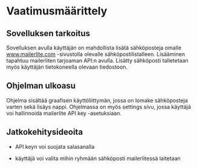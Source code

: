 # Vaatimusmäärittely

## Sovelluksen tarkoitus

Sovelluksen avulla käyttäjän on mahdollista lisätä sähköposteja omalle www.mailerlite.com -sivustolla olevalle sähköpostilistalleen.
Lisääminen tapahtuu mailerliten tarjoaman API:n avulla. Lisätty sähköposti talletetaan myös käyttäjän tietokoneella olevaan tiedostoon.

## Ohjelman ulkoasu

Ohjelma sisältää graafisen käyttöliittymän, jossa on lomake sähköposteja varten sekä lisäys nappi. Ohjelmassa on myös settings sivu, jossa käyttäjä voi 
hallinnoida mailerlite API key -asetuksiaan.

## Jatkokehitysideoita

* API keyn voi suojata salasanalla

* käyttäjä voi valita mihin ryhmään sähköposti mailerlitessä laitetaan

